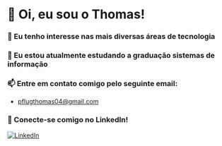 # 👋 Oi, eu sou o Thomas!
### 👀 Eu tenho interesse nas mais diversas áreas de tecnologia
### 🌱 Eu estou atualmente estudando a graduação sistemas de informação
### 📫 Entre em contato comigo pelo seguinte email:
- pflugthomas04@gmail.com
### 💼 Conecte-se comigo no LinkedIn!

[![LinkedIn](https://img.shields.io/badge/-LinkedIn-000?style=for-the-badge&logo=linkedin&logoColor=5EAAE8&color:FFF)]([https://www.linkedin.com/in/acnaweb/](https://www.linkedin.com/in/thomas-pflug-95549a241/)) 



